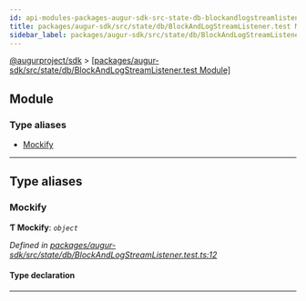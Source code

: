 ```yaml
---
id: api-modules-packages-augur-sdk-src-state-db-blockandlogstreamlistener-test-module
title: packages/augur-sdk/src/state/db/BlockAndLogStreamListener.test Module
sidebar_label: packages/augur-sdk/src/state/db/BlockAndLogStreamListener.test
---
```


[@augurproject/sdk](api-readme.md) > [[packages/augur-sdk/src/state/db/BlockAndLogStreamListener.test Module]](api-modules-packages-augur-sdk-src-state-db-blockandlogstreamlistener-test-module.md)

## Module

### Type aliases

* [Mockify](api-modules-packages-augur-sdk-src-state-db-blockandlogstreamlistener-test-module.md#mockify)

---

## Type aliases

<a id="mockify"></a>

###  Mockify

**Ƭ Mockify**: *`object`*

*Defined in [packages/augur-sdk/src/state/db/BlockAndLogStreamListener.test.ts:12](https://github.com/AugurProject/augur/blob/b4365d6894/packages/augur-sdk/src/state/db/BlockAndLogStreamListener.test.ts#L12)*

#### Type declaration

___

